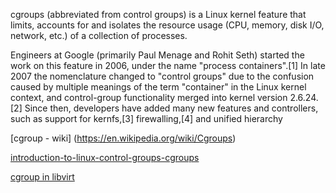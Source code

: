 cgroups (abbreviated from control groups) is a Linux kernel feature that limits, accounts for and isolates the resource usage (CPU, memory, disk I/O, network, etc.) of a collection of processes.

Engineers at Google (primarily Paul Menage and Rohit Seth) started the work on this feature in 2006, under the name "process containers".[1] In late 2007 the nomenclature changed to "control groups" due to the confusion caused by multiple meanings of the term "container" in the Linux kernel context, and control-group functionality merged into kernel version 2.6.24.[2] Since then, developers have added many new features and controllers, such as support for kernfs,[3] firewalling,[4] and unified hierarchy

[cgroup - wiki] (https://en.wikipedia.org/wiki/Cgroups)

[introduction-to-linux-control-groups-cgroups](https://sysadmincasts.com/episodes/14-introduction-to-linux-control-groups-cgroups)

[cgroup in libvirt](https://libvirt.org/cgroups.html)
